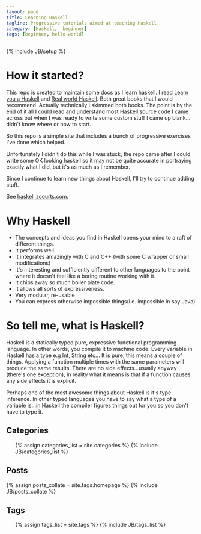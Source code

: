 ```yaml
---
layout: page
title: Learning Haskell
tagline: Progressive tutorials aimed at teaching Haskell
category: [Haskell,  beginner]
tags: [beginner, hello-world]
---
```

{% include JB/setup %}

How it started?
===============

This repo is created to maintain some docs as I learn haskell. 
I read [Learn you a Haskell](http://learnyouahaskell.com/chapters) and [Real world Haskell](http://book.realworldhaskell.org/read/). Both great books that I would recommend.
Actually technically I skimmed both books. The point is by the end of it all I could read and understand most Haskell source code I came across but when I was ready to write some custom stuff I came up blank... didn't know where or how to start.

So this repo is a simple site that includes a bunch of progressive exercises I've done which helped.

Unfortunately I didn't do this while I was stuck, the repo came after I could write some OK looking haskell so it may not be quite accurate in portraying exactly what I did, but it's as much as I remember.

Since I continue to learn new things about Haskell, I'll try to continue adding stuff.

See [haskell.zcourts.com](http://haskell.zcourts.com).

Why Haskell
===========

* The concepts and ideas you find in Haskell opens your mind to a raft of different things. 
* It performs well.
* It integrates amazingly with C and C++ (with some C wrapper or small modifications)
* It's interesting and sufficiently different to other languages to the point where it doesn't feel like a boring routine working with it.
* It chips away so much boiler plate code.
* It allows all sorts of expressiveness.
* Very modular, re-usable
* You can express otherwise impossible things(i.e. impossible in say Java)

So tell me, what is Haskell?
============================

Haskell is a statically typed,pure, expressive functional programming language.
In other words, you compile it to machine code. Every variable in Haskell has a type e.g Int, String etc...
It is pure, this means a couple of things. Applying a function multiple times with the same parameters will produce the same results. There are no side effects...usually anyway (there's one exception), in reality what it means is that if a function causes any side effects it is explicit.

Perhaps one of the most awesome things about Haskell is it's type inference. In other typed languages you have to say what a type of a variable is...in Haskell the compiler figures things out for you so you don't have to type it.


## Categories

<ul>
  {% assign categories_list = site.categories %}
  {% include JB/categories_list %}
</ul>

## Posts
<div>
{% assign posts_collate = site.tags.homepage %}
{% include JB/posts_collate %}
</div>

## Tags

<ul>
  {% assign tags_list = site.tags %}
  {% include JB/tags_list %}
</ul>